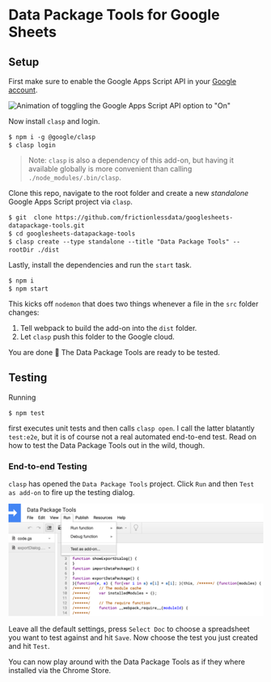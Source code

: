 # Data Package Tools for Google Sheets

## Setup

First make sure to enable the Google Apps Script API in your [Google account](https://script.google.com/home/usersettings).

![Animation of toggling the Google Apps Script API option to "On"](https://user-images.githubusercontent.com/744973/54870967-a9135780-4d6a-11e9-991c-9f57a508bdf0.gif)

Now install `clasp` and login.

```shell
$ npm i -g @google/clasp
$ clasp login
```

> Note: `clasp` is also a dependency of this add-on, but having it available globally is more convenient than calling `./node_modules/.bin/clasp`.

Clone this repo, navigate to the root folder and create a new *standalone* Google Apps Script project via `clasp`.

```shell
$ git  clone https://github.com/frictionlessdata/googlesheets-datapackage-tools.git
$ cd googlesheets-datapackage-tools
$ clasp create --type standalone --title "Data Package Tools" --rootDir ./dist
```

Lastly, install the dependencies and run the `start` task.

```
$ npm i
$ npm start
```

This kicks off `nodemon` that does two things whenever a file in the `src` folder changes:

1. Tell webpack to build the add-on into the `dist` folder.
2. Let `clasp` push this folder to the Google cloud.

You are done 🎉 The Data Package Tools are ready to be tested.

## Testing

Running

```
$ npm test
```

first executes unit tests and then calls `clasp open`. I call the latter blatantly `test:e2e`, but it is of course not a real automated end-to-end test. Read on how to test the Data Package Tools out in the wild, though.

### End-to-end Testing

`clasp` has opened the `Data Package Tools` project. Click `Run` and then `Test as add-on` to fire up the testing dialog.

![Screenshot of Google’s Apps Script editor highlighting the item "Test as add-on"](docs/e2e_testing.png)

Leave all the default settings, press `Select Doc` to choose a spreadsheet you want to test against and hit `Save`. Now choose the test you just created and hit `Test`.

You can now play around with the Data Package Tools as if they where installed via the Chrome Store.
